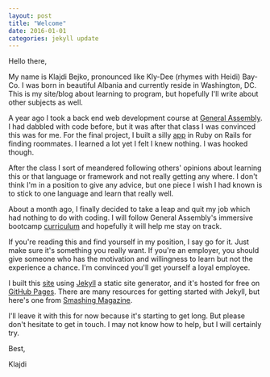 ```yaml
---
layout: post
title: "Welcome"
date: 2016-01-01
categories: jekyll update
---
```


Hello there,

My name is Klajdi Bejko, pronounced like Kly-Dee (rhymes with Heidi) Bay-Co. I was born in beautiful Albania and currently reside in Washington, DC. This is my site/blog about learning to program, but hopefully I'll write about other subjects as well.

A year ago I took a back end web development course at [General Assembly](https://generalassemb.ly/education/back-end-web-development). I had dabbled with code before, but it was after that class I was convinced this was for me. For the final project, I built a silly [app](https://github.com/kbejko/shoku) in Ruby on Rails for finding roommates. I learned a lot yet I felt I knew nothing. I was hooked though.

After the class I sort of meandered following others' opinions about learning this or that language or framework and not really getting any where. I don't think I'm in a position to give any advice, but one piece I wish I had known is to stick to one language and learn that really well.

About a month ago, I finally decided to take a leap and quit my job which had nothing to do with coding. I will follow General Assembly's immersive bootcamp [curriculum](https://github.com/ga-dc/wdi6-formerly-curriculum) and hopefully it will help me stay on track.

If you're reading this and find yourself in my position, I say go for it. Just make sure it's something you really want. If you're an employer, you should give someone who has the motivation and willingness to learn but not the experience a chance. I'm convinced you'll get yourself a loyal employee.

I built this [site](https://github.com/kbejko/kbejko.github.io) using [Jekyll](https://jekyllrb.com/) a static site generator, and it's hosted for free on [GitHub Pages](https://pages.github.com/). There are many resources for getting started with Jekyll, but here's one from [Smashing Magazine](https://www.smashingmagazine.com/2014/08/build-blog-jekyll-github-pages/).

I'll leave it with this for now because it's starting to get long. But please don't hesitate to get in touch. I may not know how to help, but I will certainly try.

Best,

Klajdi

